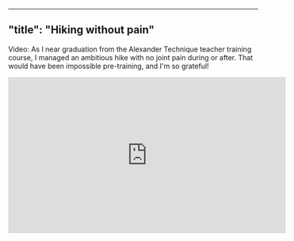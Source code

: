 
---
"title": "Hiking without pain"
---

Video: As I near graduation from the Alexander Technique teacher training course, I managed an ambitious hike with no joint pain during or after. That would have been impossible pre-training, and I'm so grateful!



<iframe width="560" height="315" src="https://www.youtube.com/embed/ceA5CvanjFE?si=7Y3mO-gVTu4Zv3wE" title="YouTube video player" frameborder="0" allow="accelerometer; autoplay; clipboard-write; encrypted-media; gyroscope; picture-in-picture; web-share" referrerpolicy="strict-origin-when-cross-origin" allowfullscreen></iframe>
